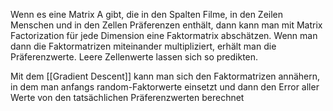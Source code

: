 Wenn es eine Matrix A gibt, die in den Spalten Filme, in den Zeilen Menschen und in den Zellen Präferenzen enthält, dann kann man mit Matrix Factorization für jede Dimension eine Faktormatrix abschätzen. Wenn man dann die Faktormatrizen miteinander multipliziert, erhält man die Präferenzwerte.
Leere Zellenwerte lassen sich so predikten.

Mit dem [[Gradient Descent]] kann man sich den Faktormatrizen annähern, in dem man anfangs random-Faktorwerte einsetzt und dann den Error aller Werte von den tatsächlichen Präferenzwerten berechnet